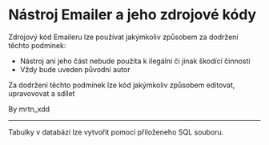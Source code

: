 # Nástroj Emailer a jeho zdrojové kódy

Zdrojový kód Emaileru lze používat jakýmkoliv způsobem za dodržení těchto podmínek:

- Nástroj ani jeho část nebude použita k ilegální či jinak škodící činnosti
- Vždy bude uveden původní autor

Za dodržení těchto podmínek lze kód jakýmkoliv způsobem editovat, upravovovat a sdílet

By mrtn_xdd

--------------

Tabulky v databázi lze vytvořit pomocí přiloženeho SQL souboru.

